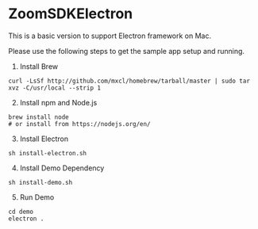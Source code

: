 # ZoomSDKElectron

This is a basic version to support Electron framework on Mac. 

Please use the following steps to get the sample app setup and running.

1. Install Brew

```
curl -LsSf http://github.com/mxcl/homebrew/tarball/master | sudo tar xvz -C/usr/local --strip 1
```

2. Install npm and Node.js

```
brew install node
# or install from https://nodejs.org/en/
```

3. Install Electron

```
sh install-electron.sh
```

4. Install Demo Dependency

```
sh install-demo.sh
```

5. Run Demo

```
cd demo
electron .
```

